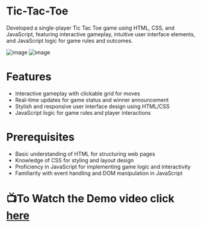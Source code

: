 # Tic-Tac-Toe
Developed a single-player Tic Tac Toe game using HTML, CSS, and JavaScript, featuring interactive gameplay, intuitive user interface elements, and JavaScript logic for game rules and outcomes.

![image](https://github.com/ShrutiDagar/Tic-Tac-Toe/assets/98103256/5a2712f0-0ea8-4c6a-9710-d0af91758977)
![image](https://github.com/ShrutiDagar/Tic-Tac-Toe/assets/98103256/ffcf2372-7fd9-4d17-a774-9effb15bed4f)



# Features

- Interactive gameplay with clickable grid for moves
- Real-time updates for game status and winner announcement
- Stylish and responsive user interface design using HTML/CSS
- JavaScript logic for game rules and player interactions


# Prerequisites

- Basic understanding of HTML for structuring web pages
- Knowledge of CSS for styling and layout design
- Proficiency in JavaScript for implementing game logic and interactivity
- Familiarity with event handling and DOM manipulation in JavaScript


# 📺To Watch the Demo video click [here](https://drive.google.com/file/d/1sTmoLagexBl6NjkrBQy8FX1ffg-joWXF/view?usp=sharing)
